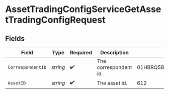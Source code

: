 # AssetTradingConfigServiceGetAssetTradingConfigRequest


## Fields

| Field                      | Type                       | Required                   | Description                | Example                    |
| -------------------------- | -------------------------- | -------------------------- | -------------------------- | -------------------------- |
| `CorrespondentID`          | *string*                   | :heavy_check_mark:         | The correspondent id.      | 01HBRQ5BW6ZAY4BNWP4GWRD80X |
| `AssetID`                  | *string*                   | :heavy_check_mark:         | The asset id.              | 612                        |